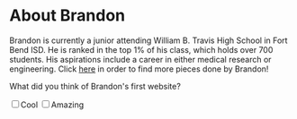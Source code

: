 <!DOCTYPE html>
<head>
<title>Welcome to Brandon's Website!</title>
</head>
<body>
<h1>About Brandon</h1>
<p>Brandon is currently a junior attending William B. Travis High School in Fort Bend ISD. He is ranked in the top 1% of his class, which holds over 700 students. His aspirations include a career in either medical research or engineering. Click <a href="https://github.com/brandonnhawk/git_test">here</a> in order to find more pieces done by Brandon!</p>
<p>What did you think of Brandon's first website?</p>
<label for="cool"><input id="cool" type="checkbox" value="cool" name="feedback">Cool</label>
<label for="amazing"><input id="amazing" type="checkbox" value="amazing" name="feedback">Amazing</label>
</body>
